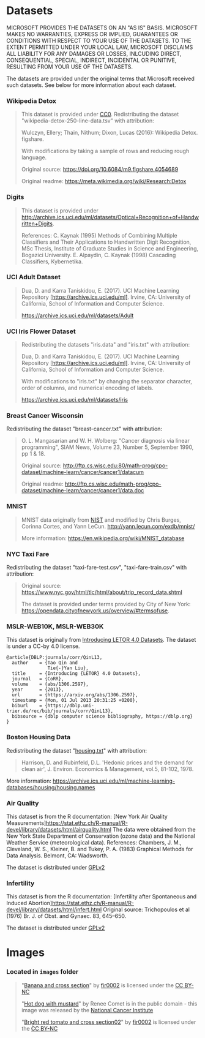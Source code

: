 # Datasets

MICROSOFT PROVIDES THE DATASETS ON AN "AS IS" BASIS. MICROSOFT MAKES NO WARRANTIES, EXPRESS OR IMPLIED, GUARANTEES OR CONDITIONS WITH RESPECT TO YOUR USE OF THE DATASETS. TO THE EXTENT PERMITTED UNDER YOUR LOCAL LAW, MICROSOFT DISCLAIMS ALL LIABILITY FOR ANY DAMAGES OR LOSSES, INLCUDING DIRECT, CONSEQUENTIAL, SPECIAL, INDIRECT, INCIDENTAL OR PUNITIVE, RESULTING FROM YOUR USE OF THE DATASETS.

The datasets are provided under the original terms that Microsoft received such datasets. See below for more information about each dataset.

### Wikipedia Detox

>This dataset is provided under [CC0](https://creativecommons.org/share-your-work/public-domain/cc0/). Redistributing the dataset "wikipedia-detox-250-line-data.tsv" with attribution:
>
> Wulczyn, Ellery; Thain, Nithum; Dixon, Lucas (2016): Wikipedia Detox. figshare.
>
>With modifications by taking a sample of rows and reducing rough language.
>
>Original source: https://doi.org/10.6084/m9.figshare.4054689
>
>Original readme: https://meta.wikimedia.org/wiki/Research:Detox

### Digits
> This dataset is provided under http://archive.ics.uci.edu/ml/datasets/Optical+Recognition+of+Handwritten+Digits.
>
> References: C. Kaynak (1995) Methods of Combining Multiple Classifiers and Their Applications to Handwritten Digit Recognition, MSc Thesis, Institute of Graduate Studies in Science and Engineering, Bogazici University.
> E. Alpaydin, C. Kaynak (1998) Cascading Classifiers, Kybernetika.

### UCI Adult Dataset 

>Dua, D. and Karra Taniskidou, E. (2017). UCI Machine Learning Repository [https://archive.ics.uci.edu/ml]. Irvine, CA: University of California, School of Information and Computer Science.
>
>https://archive.ics.uci.edu/ml/datasets/Adult

### UCI Iris Flower Dataset

>Redistributing the datasets "iris.data" and "iris.txt" with attribution:
>
>Dua, D. and Karra Taniskidou, E. (2017). UCI Machine Learning Repository [https://archive.ics.uci.edu/ml]. Irvine, CA: University of California, School of Information and Computer Science.
>
>With modifications to "iris.txt" by changing the separator character, order of columns, and numerical encoding of labels.
>
>https://archive.ics.uci.edu/ml/datasets/iris

### Breast Cancer Wisconsin

Redistributing the dataset "breast-cancer.txt" with attribution:

> O. L. Mangasarian and W. H. Wolberg: "Cancer diagnosis via linear programming", SIAM News, Volume 23, Number 5, September 1990, pp 1 & 18.
>
>  Original source: http://ftp.cs.wisc.edu:80/math-prog/cpo-dataset/machine-learn/cancer/cancer1/datacum
>
>  Original readme: http://ftp.cs.wisc.edu/math-prog/cpo-dataset/machine-learn/cancer/cancer1/data.doc

### MNIST

> MNIST data originally from [NIST](https://www.nist.gov) and modified by Chris Burges, Corinna Cortes, and Yann LeCun. http://yann.lecun.com/exdb/mnist/
>
> More information: https://en.wikipedia.org/wiki/MNIST_database 

### NYC Taxi Fare

Redistributing the dataset "taxi-fare-test.csv", "taxi-fare-train.csv" with attribution:

> Original source: https://www.nyc.gov/html/tlc/html/about/trip_record_data.shtml
> 
> The dataset is provided under terms provided by City of New York: https://opendata.cityofnewyork.us/overview/#termsofuse.

### MSLR-WEB10K, MSLR-WEB30K

This dataset is originally from [Introducing LETOR 4.0 Datasets](https://arxiv.org/abs/1306.2597).
The dataset is under a CC-by 4.0 license.
```
@article{DBLP:journals/corr/QinL13,
  author    = {Tao Qin and 
               Tie{-}Yan Liu},
  title     = {Introducing {LETOR} 4.0 Datasets},
  journal   = {CoRR},
  volume    = {abs/1306.2597},
  year      = {2013},
  url       = {https://arxiv.org/abs/1306.2597},
  timestamp = {Mon, 01 Jul 2013 20:31:25 +0200},
  biburl    = {https://dblp.uni-trier.de/rec/bib/journals/corr/QinL13},
  bibsource = {dblp computer science bibliography, https://dblp.org}
}
```

### Boston Housing Data

Redistributing the dataset "[housing.txt](housing.txt)" with attribution:

 > Harrison, D. and Rubinfeld, D.L. 'Hedonic prices and the demand for clean air', J. Environ. Economics & Management, vol.5, 81-102, 1978.

More information: https://archive.ics.uci.edu/ml/machine-learning-databases/housing/housing.names

### Air Quality

This dataset is from the R documentation: [New York Air Quality Measurements]https://stat.ethz.ch/R-manual/R-devel/library/datasets/html/airquality.html
The data were obtained from the New York State Department of Conservation (ozone data) and the National Weather Service (meteorological data). 
References: Chambers, J. M., Cleveland, W. S., Kleiner, B. and Tukey, P. A. (1983) Graphical Methods for Data Analysis. Belmont, CA: Wadsworth. 

The dataset is distributed under [GPLv2](https://www.gnu.org/licenses/old-licenses/gpl-2.0.en.html)

### Infertility 

This dataset is from the R documentation: [Infertility after Spontaneous and Induced Abortion]https://stat.ethz.ch/R-manual/R-devel/library/datasets/html/infert.html
Original source: Trichopoulos et al (1976) Br. J. of Obst. and Gynaec. 83, 645–650. 

The dataset is distributed under [GPLv2](https://www.gnu.org/licenses/old-licenses/gpl-2.0.en.html)

# Images

### Located in `images` folder

> "[Banana and cross section](https://commons.wikimedia.org/wiki/File:Banana_and_cross_section.jpg)" by [fir0002](https://en.wikipedia.org/wiki/User:Fir0002) is licensed under the [CC BY-NC](https://creativecommons.org/licenses/by/2.0/)
>
> "[Hot dog with mustard](https://visualsonline.cancer.gov/details.cfm?imageid=2669)" by Renee Comet is in the public domain - this image was released by the [National Cancer Institute](https://visualsonline.cancer.gov/details.cfm?imageid=2669)
>
> "[Bright red tomato and cross section02](https://upload.wikimedia.org/wikipedia/commons/8/88/Bright_red_tomato_and_cross_section02.jpg)" by [fir0002](https://en.wikipedia.org/wiki/User:Fir0002) is licensed under the [CC BY-NC](https://creativecommons.org/licenses/by/2.0/)